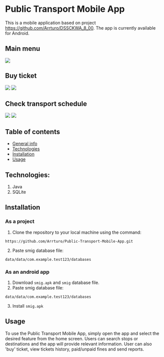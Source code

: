 # Public Transport Mobile App
This is a mobile application based on project https://github.com/Arrturo/DSSCKWA_8_00. 
The app is currently available for Android.

## Main menu
![](https://i.imgur.com/jHIhq48.png)

## Buy ticket
![](https://i.imgur.com/pWG2cCN.png)
![](https://i.imgur.com/rDFvxLS.png)

## Check transport schedule
![](https://i.imgur.com/Eo8Z03V.png)
![](https://i.imgur.com/PgsU1oM.png)

## Table of contents
* [General info](#public-transport-mobile-app)
* [Technologies](#technologies)
* [Installation](#installation)
* [Usage](#usage)

## Technologies:
1. Java
2. SQLite

## Installation
### As a project
1. Clone the repository to your local machine using the command: 
```
https://github.com/Arrturo/Public-Transport-Mobile-App.git
```
2. Paste smig database file:
``` 
data/data/com.example.test123/databases
```

### As an android app
1. Download ```smig.apk``` and ```smig``` database file.
2. Paste smig database file:
``` 
data/data/com.example.test123/databases
```
3. Install ```smig.apk```

## Usage
To use the Public Transport Mobile App, simply open the app and select the desired feature from the home screen. 
Users can search stops or destinations and the app will provide relevant information.
User can also 'buy' ticket, view tickets history, paid/unpaid fines and send reports.
